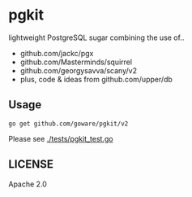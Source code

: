 pgkit
=====

lightweight PostgreSQL sugar combining the use of..

* github.com/jackc/pgx
* github.com/Masterminds/squirrel
* github.com/georgysavva/scany/v2
* plus, code & ideas from github.com/upper/db


## Usage

```go get github.com/goware/pgkit/v2```

Please see [./tests/pgkit_test.go](./tests/pgkit_test.go)


## LICENSE

Apache 2.0
